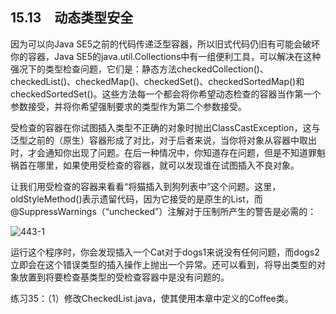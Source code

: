 ## 15.13　动态类型安全

因为可以向Java SE5之前的代码传递泛型容器，所以旧式代码仍旧有可能会破坏你的容器，Java SE5的java.util.Collections中有一组便利工具，可以解决在这种强况下的类型检查问题，它们是：静态方法checkedCollection()、checkedList()、checkedMap()、checkedSet()、checkedSortedMap()和checkedSortedSet()。这些方法每一个都会将你希望动态检查的容器当作第一个参数接受，并将你希望强制要求的类型作为第二个参数接受。

受检查的容器在你试图插入类型不正确的对象时抛出ClassCastException，这与泛型之前的（原生）容器形成了对比，对于后者来说，当你将对象从容器中取出时，才会通知你出现了问题。在后一种情况中，你知道存在问题，但是不知道罪魁祸首在哪里，如果使用受检查的容器，就可以发现谁在试图插入不良对象。

让我们用受检查的容器来看看“将猫插入到狗列表中”这个问题。这里，oldStyleMethod()表示遗留代码，因为它接受的是原生的List，而@SuppressWarnings（“unchecked”）注解对于压制所产生的警告是必需的：

![443-1](../Images/image03298.jpeg)

运行这个程序时，你会发现插入一个Cat对于dogs1来说没有任何问题，而dogs2立即会在这个错误类型的插入操作上抛出一个异常。还可以看到，将导出类型的对象放置到将要检查基类型的受检查容器中是没有问题的。

练习35：（1）修改CheckedList.java，使其使用本章中定义的Coffee类。